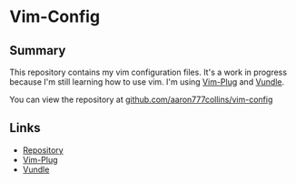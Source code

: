 # Vim-Config
## Summary
This repository contains my vim configuration files. It's a work in progress because I'm still learning how to use vim. I'm using [Vim-Plug](https://github.com/junegunn/vim-plug)
and [Vundle](https://github.com/VundleVim/Vundle.vim).

You can view the repository at [github.com/aaron777collins/vim-config](https://github.com/aaron777collins/vim-config)

## Links
- [Repository](https://github.com/aaron777collins/vim-config)
- [Vim-Plug](https://github.com/junegunn/vim-plug)
- [Vundle](https://github.com/VundleVim/Vundle.vim)
